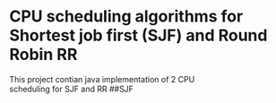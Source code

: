 # CPU scheduling algorithms for Shortest job first (SJF) and Round Robin RR
This project contian java implementation of 2 CPU scheduling for SJF and RR
##SJF
